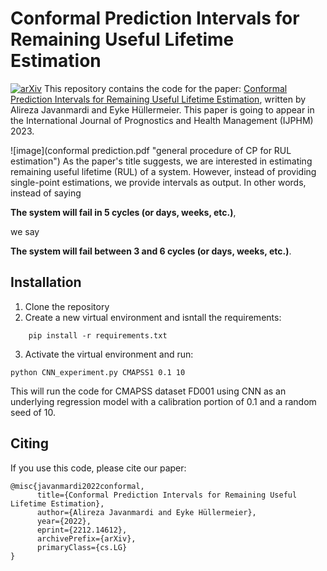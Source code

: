 # Conformal Prediction Intervals for Remaining Useful Lifetime Estimation

[![arXiv](https://img.shields.io/badge/arXiv-2302.12238-b31b1b.svg)](https://arxiv.org/abs/2212.14612)
This repository contains the code for the paper: [Conformal Prediction Intervals for Remaining Useful Lifetime
Estimation](https://arxiv.org/pdf/2212.14612.pdf),
written by Alireza Javanmardi and Eyke Hüllermeier.
This paper is going to appear in the International Journal of Prognostics and Health Management (IJPHM) 2023.


![image](conformal prediction.pdf "general procedure of CP for RUL estimation")
As the paper's title suggests, we are interested in estimating remaining useful lifetime (RUL) of a system. However, instead of providing single-point estimations, we provide intervals as output. In other words, instead of saying 

**The system will fail in $5$ cycles (or days, weeks, etc.)**, 

we say

**The system will fail between $3$ and $6$ cycles (or days, weeks, etc.)**.

## Installation
1. Clone the repository
2. Create a new virtual environment and isntall the requirements:
```shell
    pip install -r requirements.txt
```
3. Activate the virtual environment and run:
  ```shell
 python CNN_experiment.py CMAPSS1 0.1 10
 ```
This will run the code for CMAPSS dataset FD001 using CNN as an underlying regression model with a calibration portion of 0.1 and a random seed of 10.

## Citing

If you use this code, please cite our paper:

```
@misc{javanmardi2022conformal,
      title={Conformal Prediction Intervals for Remaining Useful Lifetime Estimation}, 
      author={Alireza Javanmardi and Eyke Hüllermeier},
      year={2022},
      eprint={2212.14612},
      archivePrefix={arXiv},
      primaryClass={cs.LG}
}

```

